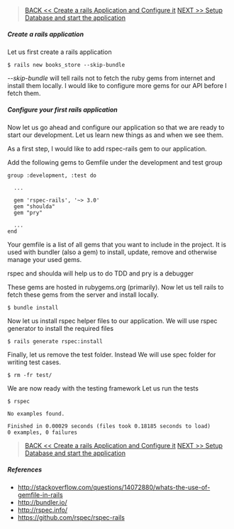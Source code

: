 > [BACK << Create a rails Application and Configure it](step-2-configure-application.md)
> [NEXT >> Setup Database and start the application](step-3-setup-database-and-start-application.md)


##### Create a rails application

Let us first create a rails application

`$ rails new books_store --skip-bundle`

*--skip-bundle* will tell rails not to fetch the ruby gems from internet and install them locally. I would like to configure more gems for our API before I fetch them.


##### Configure your first rails application

Now let us go ahead and configure our application so that we are ready to start our development. Let us learn new things as and when we see them.

As a first step, I would like to add rspec-rails gem to our application.

Add the following gems to Gemfile under the development and test group

```
group :development, :test do

  ...

  gem 'rspec-rails', '~> 3.0'
  gem "shoulda"
  gem "pry"

  ...
end
```

Your gemfile is a list of all gems that you want to include in the project. It is used with bundler (also a gem) to install, update, remove and otherwise manage your used gems.

rspec and shoulda will help us to do TDD and pry is a debugger

These gems are hosted in rubygems.org (primarily).
Now let us tell rails to fetch these gems from the server and install locally.

`$ bundle install`

Now let us install rspec helper files to our application.
We will use rspec generator to install the required files

`$ rails generate rspec:install`

Finally, let us remove the test folder. Instead We will use spec folder for writing test cases.

`$ rm -fr test/`

We are now ready with the testing framework
Let us run the tests

`$ rspec`

```
No examples found.

Finished in 0.00029 seconds (files took 0.18185 seconds to load)
0 examples, 0 failures
```

> [BACK << Create a rails Application and Configure it](step-2-configure-application.md)
> [NEXT >> Setup Database and start the application](step-3-setup-database-and-start-application.md)


##### References

* http://stackoverflow.com/questions/14072880/whats-the-use-of-gemfile-in-rails
* http://bundler.io/
* http://rspec.info/
* https://github.com/rspec/rspec-rails




